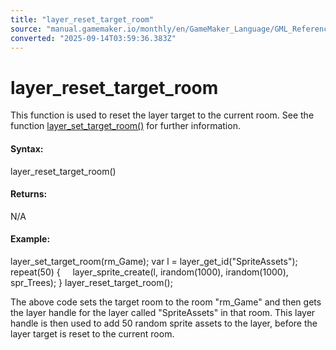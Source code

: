 ```yaml
---
title: "layer_reset_target_room"
source: "manual.gamemaker.io/monthly/en/GameMaker_Language/GML_Reference/Asset_Management/Rooms/General_Layer_Functions/layer_reset_target_room.htm"
converted: "2025-09-14T03:59:36.383Z"
---
```


# layer\_reset\_target\_room

This function is used to reset the layer target to the current room. See the function [layer\_set\_target\_room()](layer_set_target_room.md) for further information.

#### Syntax:

layer\_reset\_target\_room()

#### Returns:

N/A

#### Example:

layer\_set\_target\_room(rm\_Game);
var l = layer\_get\_id("SpriteAssets");
repeat(50)
{
    layer\_sprite\_create(l, irandom(1000), irandom(1000), spr\_Trees);
}
layer\_reset\_target\_room();

The above code sets the target room to the room "rm\_Game" and then gets the layer handle for the layer called "SpriteAssets" in that room. This layer handle is then used to add 50 random sprite assets to the layer, before the layer target is reset to the current room.